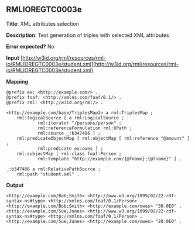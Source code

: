 ## RMLIOREGTC0003e

**Title**: XML attributes selection

**Description**: Test generation of triples with selected XML attributes

**Error expected?** No

**Input**
 [http://w3id.org/rml/resources/rml-io/RMLIOREGTC0003e/student.xml](http://w3id.org/rml/resources/rml-io/RMLIOREGTC0003e/student.xml)

**Mapping**
```
@prefix ex: <http://example.com/> .
@prefix foaf: <http://xmlns.com/foaf/0.1/> .
@prefix rml: <http://w3id.org/rml/> .

<http://example.com/base/TriplesMap1> a rml:TriplesMap ;
    rml:logicalSource [ a rml:LogicalSource ;
            rml:iterator "/persons/person" ;
            rml:referenceFormulation rml:XPath ;
            rml:source _:b347486 ] ;
    rml:predicateObjectMap [ rml:objectMap [ rml:reference "@amount" ] ;
            rml:predicate ex:owes ] ;
    rml:subjectMap [ rml:class foaf:Person ;
            rml:template "http://example.com/{@fname};{@lname}" ] .

_:b347486 a rml:RelativePathSource ;
    rml:path "student.xml" .

```

**Output**
```
<http://example.com/Bob;Smith> <http://www.w3.org/1999/02/22-rdf-syntax-ns#type> <http://xmlns.com/foaf/0.1/Person> .
<http://example.com/Bob;Smith> <http://example.com/owes> "30.0E0" .
<http://example.com/Sue;Jones> <http://www.w3.org/1999/02/22-rdf-syntax-ns#type> <http://xmlns.com/foaf/0.1/Person> .
<http://example.com/Sue;Jones> <http://example.com/owes> "20.0E0" .

```

